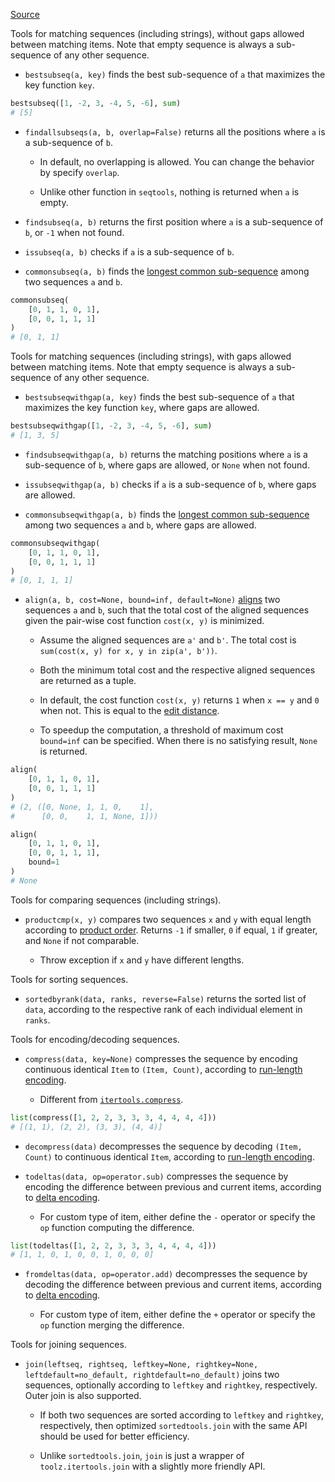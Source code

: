 [Source](https://github.com/chuanconggao/extratools/blob/master/extratools/seqtools.py)

Tools for matching sequences (including strings), without gaps allowed between matching items. Note that empty sequence is always a sub-sequence of any other sequence.

- `bestsubseq(a, key)` finds the best sub-sequence of `a` that maximizes the key function `key`.

``` python
bestsubseq([1, -2, 3, -4, 5, -6], sum)
# [5]
```

- `findallsubseqs(a, b, overlap=False)` returns all the positions where `a` is a sub-sequence of `b`.

    - In default, no overlapping is allowed. You can change the behavior by specify `overlap`.

    - Unlike other function in `seqtools`, nothing is returned when `a` is empty.

- `findsubseq(a, b)` returns the first position where `a` is a sub-sequence of `b`, or `-1` when not found.

- `issubseq(a, b)` checks if `a` is a sub-sequence of `b`.

- `commonsubseq(a, b)` finds the [longest common sub-sequence](https://en.wikipedia.org/wiki/Longest_common_substring_problem) among two sequences `a` and `b`.

``` python
commonsubseq(
    [0, 1, 1, 0, 1],
    [0, 0, 1, 1, 1]
)
# [0, 1, 1]
```

Tools for matching sequences (including strings), with gaps allowed between matching items. Note that empty sequence is always a sub-sequence of any other sequence.

- `bestsubseqwithgap(a, key)` finds the best sub-sequence of `a` that maximizes the key function `key`, where gaps are allowed.

``` python
bestsubseqwithgap([1, -2, 3, -4, 5, -6], sum)
# [1, 3, 5]
```

- `findsubseqwithgap(a, b)` returns the matching positions where `a` is a sub-sequence of `b`, where gaps are allowed, or `None` when not found.

- `issubseqwithgap(a, b)` checks if `a` is a sub-sequence of `b`, where gaps are allowed.

- `commonsubseqwithgap(a, b)` finds the [longest common sub-sequence](https://en.wikipedia.org/wiki/Longest_common_subsequence_problem) among two sequences `a` and `b`, where gaps are allowed.

``` python
commonsubseqwithgap(
    [0, 1, 1, 0, 1],
    [0, 0, 1, 1, 1]
)
# [0, 1, 1, 1]
```

- `align(a, b, cost=None, bound=inf, default=None)` [aligns](https://en.wikipedia.org/wiki/Sequence_alignment) two sequences `a` and `b`, such that the total cost of the aligned sequences given the pair-wise cost function `cost(x, y)` is minimized.

    - Assume the aligned sequences are `a'` and `b'`. The total cost is `sum(cost(x, y) for x, y in zip(a', b'))`.

    - Both the minimum total cost and the respective aligned sequences are returned as a tuple.

    - In default, the cost function `cost(x, y)` returns `1` when `x == y` and `0` when not. This is equal to the [edit distance](https://en.wikipedia.org/wiki/Edit_distance).

    - To speedup the computation, a threshold of maximum cost `bound=inf` can be specified. When there is no satisfying result, `None` is returned.

``` python
align(
    [0, 1, 1, 0, 1],
    [0, 0, 1, 1, 1]
)
# (2, ([0, None, 1, 1, 0,    1],
#      [0, 0,    1, 1, None, 1]))

align(
    [0, 1, 1, 0, 1],
    [0, 0, 1, 1, 1],
    bound=1
)
# None
```

Tools for comparing sequences (including strings).

- `productcmp(x, y)` compares two sequences `x` and `y` with equal length according to [product order](https://en.wikipedia.org/wiki/Product_order). Returns `-1` if smaller, `0` if equal, `1` if greater, and `None` if not comparable.

    - Throw exception if `x` and `y` have different lengths.

Tools for sorting sequences.

- `sortedbyrank(data, ranks, reverse=False)` returns the sorted list of `data`, according to the respective rank of each individual element in `ranks`.

Tools for encoding/decoding sequences.

- `compress(data, key=None)` compresses the sequence by encoding continuous identical `Item` to `(Item, Count)`, according to [run-length encoding](https://en.wikipedia.org/wiki/Run-length_encoding).

    - Different from [`itertools.compress`](https://docs.python.org/3.6/library/itertools.html#itertools.compress).

``` python
list(compress([1, 2, 2, 3, 3, 3, 4, 4, 4, 4]))
# [(1, 1), (2, 2), (3, 3), (4, 4)]
```

- `decompress(data)` decompresses the sequence by decoding `(Item, Count)` to continuous identical `Item`, according to [run-length encoding](https://en.wikipedia.org/wiki/Run-length_encoding).

- `todeltas(data, op=operator.sub)` compresses the sequence by encoding the difference between previous and current items, according to [delta encoding](https://en.wikipedia.org/wiki/Delta_encoding).

    - For custom type of item, either define the `-` operator or specify the `op` function computing the difference.

``` python
list(todeltas([1, 2, 2, 3, 3, 3, 4, 4, 4, 4]))
# [1, 1, 0, 1, 0, 0, 1, 0, 0, 0]
```

- `fromdeltas(data, op=operator.add)` decompresses the sequence by decoding the difference between previous and current items, according to [delta encoding](https://en.wikipedia.org/wiki/Delta_encoding).

    - For custom type of item, either define the `+` operator or specify the `op` function merging the difference.

Tools for joining sequences.

- `join(leftseq, rightseq, leftkey=None, rightkey=None, leftdefault=no_default, rightdefault=no_default)` joins two sequences, optionally according to `leftkey` and `rightkey`, respectively. Outer join is also supported.

    - If both two sequences are sorted according to `leftkey` and `rightkey`, respectively, then optimized `sortedtools.join` with the same API should be used for better efficiency.

    - Unlike `sortedtools.join`, `join` is just a wrapper of `toolz.itertools.join` with a slightly more friendly API.

